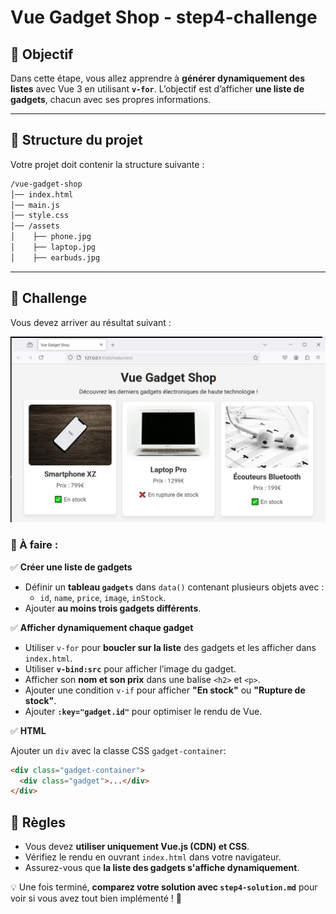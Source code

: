 # Vue Gadget Shop - step4-challenge

## 🎯 Objectif

Dans cette étape, vous allez apprendre à **générer dynamiquement des listes** avec Vue 3 en utilisant **`v-for`**. L’objectif est d’afficher **une liste de gadgets**, chacun avec ses propres informations.

---

## 📂 Structure du projet

Votre projet doit contenir la structure suivante :

```bash
/vue-gadget-shop
│── index.html
│── main.js
│── style.css
│── /assets
│    ├── phone.jpg
│    ├── laptop.jpg
│    ├── earbuds.jpg
```

---

## 🚀 Challenge

Vous devez arriver au résultat suivant :

![Challenge](images/step4-challenge.png)

### 🎯 À faire :

✅ **Créer une liste de gadgets**

- Définir un **tableau `gadgets`** dans `data()` contenant plusieurs objets avec :
  - `id`, `name`, `price`, `image`, `inStock`.
- Ajouter **au moins trois gadgets différents**.

✅ **Afficher dynamiquement chaque gadget**

- Utiliser `v-for` pour **boucler sur la liste** des gadgets et les afficher dans `index.html`.
- Utiliser **`v-bind:src`** pour afficher l’image du gadget.
- Afficher son **nom et son prix** dans une balise `<h2>` et `<p>`.
- Ajouter une condition `v-if` pour afficher **"En stock"** ou **"Rupture de stock"**.
- Ajouter **`:key="gadget.id"`** pour optimiser le rendu de Vue.

✅ **HTML**

Ajouter un `div` avec la classe CSS `gadget-container`:

```html
<div class="gadget-container">
  <div class="gadget">...</div>
</div>
```

## 📌 Règles

- Vous devez **utiliser uniquement Vue.js (CDN) et CSS**.
- Vérifiez le rendu en ouvrant `index.html` dans votre navigateur.
- Assurez-vous que **la liste des gadgets s'affiche dynamiquement**.

💡 Une fois terminé, **comparez votre solution avec `step4-solution.md`** pour voir si vous avez tout bien implémenté ! 🚀
